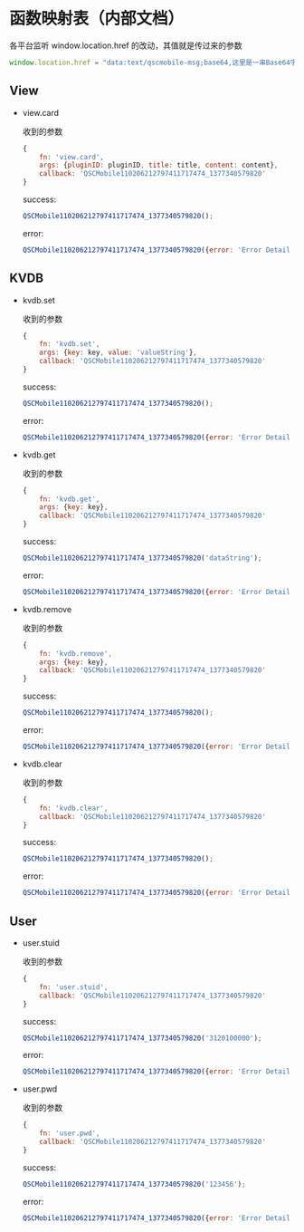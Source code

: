 # 函数映射表（内部文档）

各平台监听 window.location.href 的改动，其值就是传过来的参数

```javascript
window.location.href = "data:text/qscmobile-msg;base64,这里是一串Base64字符串，解码后就是请求的JSON"
```

## View

- view.card

    收到的参数

    ```javascript
    {
        fn: 'view.card',
        args: {pluginID: pluginID, title: title, content: content},
        callback: 'QSCMobile110206212797411717474_1377340579820'
    }
    ```

    success:

    ```javascript
    QSCMobile110206212797411717474_1377340579820();
    ```

    error:

    ```javascript
    QSCMobile110206212797411717474_1377340579820({error: 'Error Detail String'});
    ```

## KVDB

- kvdb.set

    收到的参数

    ```javascript
    {
        fn: 'kvdb.set',
        args: {key: key, value: 'valueString'},
        callback: 'QSCMobile110206212797411717474_1377340579820'
    }
    ```

    success:

    ```javascript
    QSCMobile110206212797411717474_1377340579820();
    ```

    error:

    ```javascript
    QSCMobile110206212797411717474_1377340579820({error: 'Error Detail String'});
    ```

- kvdb.get

    收到的参数

    ```javascript
    {
        fn: 'kvdb.get',
        args: {key: key},
        callback: 'QSCMobile110206212797411717474_1377340579820'
    }
    ```

    success:

    ```javascript
    QSCMobile110206212797411717474_1377340579820('dataString');
    ```

    error:

    ```javascript
    QSCMobile110206212797411717474_1377340579820({error: 'Error Detail String'});
    ```

- kvdb.remove

    收到的参数

    ```javascript
    {
        fn: 'kvdb.remove',
        args: {key: key},
        callback: 'QSCMobile110206212797411717474_1377340579820'
    }
    ```

    success:

    ```javascript
    QSCMobile110206212797411717474_1377340579820();
    ```

    error:

    ```javascript
    QSCMobile110206212797411717474_1377340579820({error: 'Error Detail String'});
    ```


- kvdb.clear

    收到的参数

    ```javascript
    {
        fn: 'kvdb.clear',
        callback: 'QSCMobile110206212797411717474_1377340579820'
    }
    ```

    success:

    ```javascript
    QSCMobile110206212797411717474_1377340579820();
    ```

    error:

    ```javascript
    QSCMobile110206212797411717474_1377340579820({error: 'Error Detail String'});
    ```

## User

- user.stuid

    收到的参数

    ```javascript
    {
        fn: 'user.stuid',
        callback: 'QSCMobile110206212797411717474_1377340579820'
    }
    ```

    success:

    ```javascript
    QSCMobile110206212797411717474_1377340579820('3120100000');
    ```

    error:

    ```javascript
    QSCMobile110206212797411717474_1377340579820({error: 'Error Detail String'});
    ```


- user.pwd

    收到的参数

    ```javascript
    {
        fn: 'user.pwd',
        callback: 'QSCMobile110206212797411717474_1377340579820'
    }
    ```

    success:

    ```javascript
    QSCMobile110206212797411717474_1377340579820('123456');
    ```

    error:

    ```javascript
    QSCMobile110206212797411717474_1377340579820({error: 'Error Detail String'});
    ```
